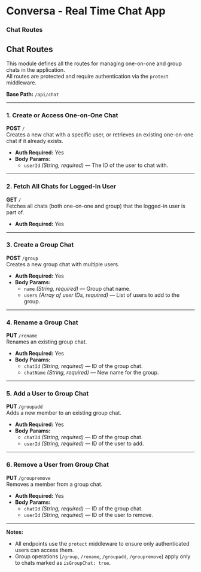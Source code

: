 # Conversa - Real Time Chat App

### Chat Routes
## Chat Routes

This module defines all the routes for managing one-on-one and group chats in the application.  
All routes are protected and require authentication via the `protect` middleware.

**Base Path:** `/api/chat`

---

### 1. Create or Access One-on-One Chat
**POST** `/`  
Creates a new chat with a specific user, or retrieves an existing one-on-one chat if it already exists.  
- **Auth Required:** Yes  
- **Body Params:**
  - `userId` *(String, required)* — The ID of the user to chat with.

---

### 2. Fetch All Chats for Logged-In User
**GET** `/`  
Fetches all chats (both one-on-one and group) that the logged-in user is part of.  
- **Auth Required:** Yes  

---

### 3. Create a Group Chat
**POST** `/group`  
Creates a new group chat with multiple users.  
- **Auth Required:** Yes  
- **Body Params:**
  - `name` *(String, required)* — Group chat name.
  - `users` *(Array of user IDs, required)* — List of users to add to the group.

---

### 4. Rename a Group Chat
**PUT** `/rename`  
Renames an existing group chat.  
- **Auth Required:** Yes  
- **Body Params:**
  - `chatId` *(String, required)* — ID of the group chat.
  - `chatName` *(String, required)* — New name for the group.

---

### 5. Add a User to Group Chat
**PUT** `/groupadd`  
Adds a new member to an existing group chat.  
- **Auth Required:** Yes  
- **Body Params:**
  - `chatId` *(String, required)* — ID of the group chat.
  - `userId` *(String, required)* — ID of the user to add.

---

### 6. Remove a User from Group Chat
**PUT** `/groupremove`  
Removes a member from a group chat.  
- **Auth Required:** Yes  
- **Body Params:**
  - `chatId` *(String, required)* — ID of the group chat.
  - `userId` *(String, required)* — ID of the user to remove.

---

**Notes:**
- All endpoints use the `protect` middleware to ensure only authenticated users can access them.
- Group operations (`/group`, `/rename`, `/groupadd`, `/groupremove`) apply only to chats marked as `isGroupChat: true`.
